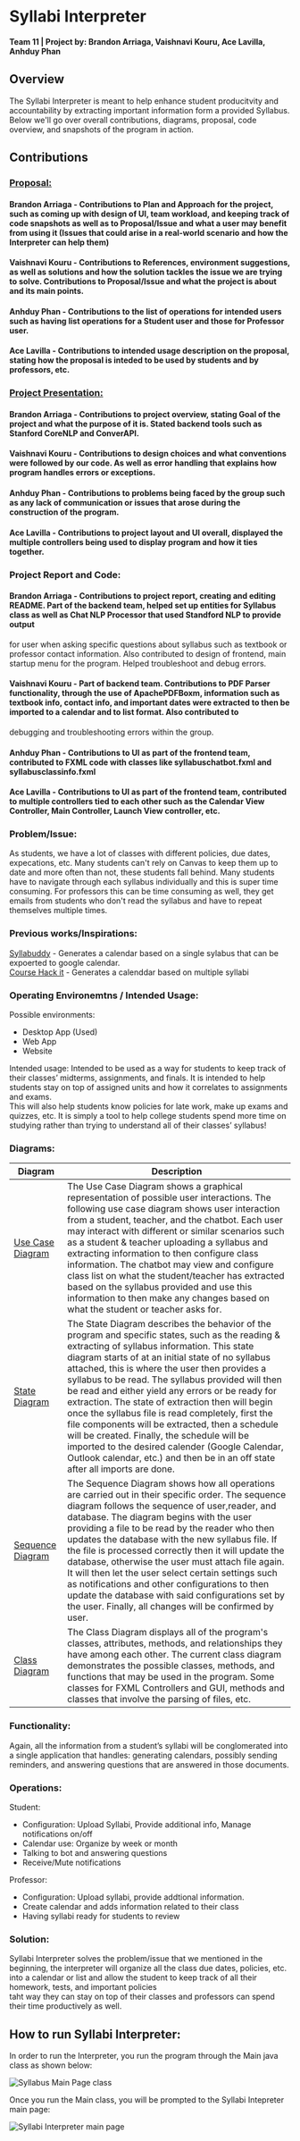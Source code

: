 # Syllabi Interpreter

#### Team 11 | Project by: Brandon Arriaga, Vaishnavi Kouru, Ace Lavilla, Anhduy Phan

## Overview 

The Syllabi Interpreter is meant to help enhance student producitvity and accountability by extracting important information form a provided Syllabus. 
Below we'll go over overall contributions, diagrams, proposal, code overview, and snapshots of the program in action.

## Contributions

### [Proposal:](https://docs.google.com/document/d/1-qDx8XFAJ5Z65TbwcVLJdTpm15bCwIX3MAAEdbgX7ZU/edit#heading=h.j7dxhyv3ht4d)

#### Brandon Arriaga - Contributions to Plan and Approach for the project, such as coming up with design of UI, team workload, and keeping track of code snapshots as well as to Proposal/Issue and what a user may benefit from using it (Issues that could arise in a real-world scenario and how the Interpreter can help them)
#### Vaishnavi Kouru - Contributions to References, environment suggestions, as well as solutions and how the solution tackles the issue we are trying to solve. Contributions to Proposal/Issue and what the project is about and its main points.
#### Anhduy Phan - Contributions to the list of operations for intended users such as having list operations for a Student user and those for Professor user. 
#### Ace Lavilla - Contributions to intended usage description on the proposal, stating how the proposal is inteded to be used by students and by professors, etc.

### [Project Presentation:](https://docs.google.com/presentation/d/1qu1R7BWXlw2hoM2WQdJhXvBn5K19W1CCnBevrbxpgsA/edit#slide=id.p)

#### Brandon Arriaga - Contributions to project overview, stating Goal of the project and what the purpose of it is. Stated backend tools such as Stanford CoreNLP and ConverAPI.
#### Vaishnavi Kouru - Contributions to design choices and what conventions were followed by our code. As well as error handling that explains how program handles errors or exceptions.
#### Anhduy Phan - Contributions to problems being faced by the group such as any lack of communication or issues that arose during the construction of the program.
#### Ace Lavilla - Contributions to project layout and UI overall, displayed the multiple controllers being used to display program and how it ties together.

### Project Report and Code:

#### Brandon Arriaga - Contributions to project report, creating and editing README. Part of the backend team, helped set up entities for Syllabus class as well as Chat NLP Processor that used Standford NLP to provide output
for user when asking specific questions about syllabus such as textbook or professor contact information. Also contributed to design of frontend, main startup menu for the program. Helped troubleshoot and debug errors.
#### Vaishnavi Kouru - Part of backend team. Contributions to PDF Parser functionality, through the use of ApachePDFBoxm, information such as textbook info, contact info, and important dates were extracted to then be imported to a calendar and to list format. Also contributed to
debugging and troubleshooting errors within the group.
#### Anhduy Phan - Contributions to UI as part of the frontend team, contributed to FXML code with classes like syllabuschatbot.fxml and syllabusclassinfo.fxml
#### Ace Lavilla - Contributions to UI as part of the frontend team, contributed to multiple controllers tied to each other such as the Calendar View Controller, Main Controller, Launch View controller, etc.

### Problem/Issue:

As students, we have a lot of classes with different policies, due dates, expecations, etc. Many students can't rely on Canvas to keep them up to date and more often than not, these students fall behind. Many students have to navigate through each syllabus
individually and this is super time consuming. For professors this can be time consuming as well, they get emails from students who don't read the syllabus and have to repeat themselves multiple times.

### Previous works/Inspirations:

[Syllabuddy](https://www.syllabuddy.com/) - Generates a calendar based on a single sylabus that can be expoerted to google calendar. <br>
[Course Hack it](https://www.coursehack.it/) - Generates a calenddar based on multiple syllabi


### Operating Environemtns / Intended Usage:

Possible environments: <br>
- Desktop App (Used)
- Web App
- Website

Intended usage:
Intended to be used as a way for students to keep track of their classes’ midterms, assignments, and finals. It is intended to help students stay on top of assigned units and how it correlates to assignments and exams. <br>
This will also help students know policies for late work, make up exams and quizzes, etc. It is simply a tool to help college students spend more time on studying rather than trying to understand all of their classes’ syllabus!


### Diagrams:

| Diagram | Description |
| ------------- | ------------- |
| [Use Case Diagram](diagrams/usecasediagram.png) | The Use Case Diagram shows a graphical representation of possible user interactions. The following use case diagram shows user interaction from a student, teacher, and the chatbot. Each user may interact with different or similar scenarios such as a student & teacher uploading a syllabus and extracting information to then configure class information. The chatbot may view and configure class list on what the student/teacher has extracted based on the syllabus provided and use this information to then make any changes based on what the student or teacher asks for. |
| [State Diagram](diagrams/statediagram.png)  | The State Diagram describes the behavior of the program and specific states, such as the reading & extracting of syllabus information. This state diagram starts of at an initial state of no syllabus attached, this is where the user then provides a syllabus to be read. The syllabus provided will then be read and either yield any errors or be ready for extraction. The state of extraction then will begin once the syllabus file is read completely, first the file components will be extracted, then a schedule will be created. Finally, the schedule will be imported to the desired calender (Google Calendar, Outlook calendar, etc.) and then be in an off state after all imports are done. |
| [Sequence Diagram](diagrams/sequencediagram.png)  | The Sequence Diagram shows how all operations are carried out in their specific order. The sequence diagram follows the sequence of user,reader, and database. The diagram begins with the user providing a file to be read by the reader who then updates the database with the new syllabus file. If the file is processed correctly then it will update the database, otherwise the user must attach file again. It will then let the user select certain settings such as notifications and other configurations to then update the database with said configurations set by the user. Finally, all changes will be confirmed by user. |
| [Class Diagram](diagrams/classdiagram.jpeg) | The Class Diagram displays all of the program's classes, attributes, methods, and relationships they have among each other. The current class diagram demonstrates the possible classes, methods, and functions that may be used in the program. Some classes for FXML Controllers and GUI, methods and classes that involve the parsing of files, etc. |


### Functionality:

Again, all the information from a student’s syllabi will be conglomerated into a single application that handles: generating calendars, possibly sending reminders, and answering questions that are answered in those documents. 

### Operations:

Student:
 - Configuration: Upload Syllabi, Provide additional info, Manage notifications on/off
 - Calendar use: Organize by week or month
 - Talking to bot and answering questions
 - Receive/Mute notifications

Professor:
- Configuration: Upload syllabi, provide addtional information.
- Create calendar and adds information related to their class
- Having syllabi ready for students to review

### Solution:

Syllabi Interpreter solves the problem/issue that we mentioned in the beginning, the interpreter will organize all the class due dates, policies, etc. into a calendar or list and allow the student to keep track of all their homework, tests, and important policies <br>
taht way they can stay on top of their classes and professors can spend their time productively as well.

## How to run Syllabi Interpreter:

In order to run the Interpreter, you run the program through the Main java class as shown below: <br>

![Syllabus Main Page class](Snapshots/LaunchSyllabi.png)

Once you run the Main class, you will be prompted to the Syllabi Intepreter main page: <br>

![Syllabi Interpreter main page](Snapshots/SyllabiMain.png)

